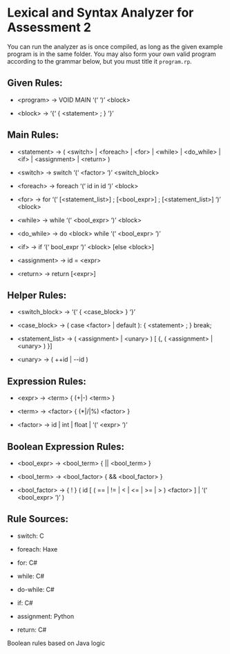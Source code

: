 # Lexical and Syntax Analyzer for Assessment 2

  

You can run the analyzer as is once compiled, as long as the given example program is in the same folder. You may also form your own valid program according to the grammar below, but you must title it `program.rp`.

  

## Given Rules:

- \<program> -> VOID MAIN ‘(‘ ‘)’ \<block\>

- \<block> -> ‘{‘ { \<statement\> ; } ‘}’

  

## Main Rules:

- \<statement> -> ( \<switch> | \<foreach> | \<for> | \<while> | \<do_while> | \<if> | \<assignment> | \<return> )

- \<switch> -> switch ‘(‘ \<factor> ‘)’ \<switch_block>

- \<foreach> -> foreach ‘(‘ id in id ‘)’ \<block>

- \<for> -> for ‘(‘ [\<statement_list>] ; [\<bool_expr>] ; [\<statement_list>] ‘)’ \<block>

- \<while> -> while ‘(‘ \<bool_expr> ‘)’ \<block>

- \<do_while> -> do \<block> while ‘(‘ \<bool_expr> ‘)’

- \<if> -> if ‘(‘ bool_expr ‘)’ \<block> [else \<block>]

- \<assignment> -> id = \<expr>

- \<return> -> return [\<expr>]

  

## Helper Rules:

- \<switch_block> -> ‘{‘ { \<case_block> } ‘}’

- \<case_block> -> ( case \<factor> | default ): { \<statement> ; } break;

- \<statement_list> -> ( \<assignment> | \<unary> ) [ {, ( \<assignment> | \<unary> ) }]

- \<unary> -> ( ++id | --id )

  

## Expression Rules:

- \<expr> -> \<term> { (+|-) \<term> }

- \<term> -> \<factor> { (*|/|%) \<factor> }

- \<factor> -> id | int | float | ‘(‘ \<expr> ‘)’

  

## Boolean Expression Rules:

- \<bool_expr> -> \<bool_term> { || \<bool_term> }

- \<bool_term> -> \<bool_factor> { && \<bool_factor> }

- \<bool_factor> -> { ! } ( id [ ( == | != | < | <= | >= | > ) \<factor> ] | ‘(‘ \<bool_expr> ‘)’ )

  

## Rule Sources:

- switch: C

- foreach: Haxe

- for: C#

- while: C#

- do-while: C#

- if: C#

- assignment: Python

- return: C#

Boolean rules based on Java logic